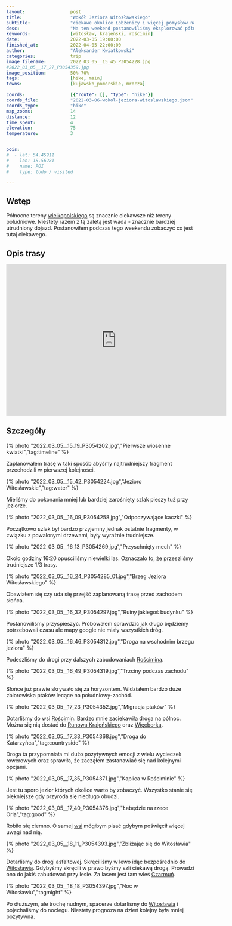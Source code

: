 ```yaml
---
layout:                 post
title:                  "Wokół Jeziora Witosławskiego"
subtitle:               "ciekawe okolice Łobżenicy i więcej pomysłów na wycieczki rowerowe"
desc:                   "Na ten weekend postanowiliśmy eksplorować północne okolice Wielkopolski. Będąc w takiej okolicy warto było podjechać jeszcze trochę dalej w stronę Krajeńskiego Parku Krajobrazowego gdyż jest tutaj dużo ciekawych miejsc."
keywords:               [witosław, krajeński, rościmin]
date:                   2022-03-05 19:00:00
finished_at:            2022-04-05 22:00:00
author:                 "Aleksander Kwiatkowski"
categories:             trip
image_filename:         2022_03_05__15_45_P3054228.jpg
#2022_03_05__17_27_P3054359.jpg
image_position:         50% 70%
tags:                   [hike, main]
towns:                  [kujawsko_pomorskie, mrocza]

coords:                 [{"route": [], "type": "hike"}]
coords_file:            "2022-03-06-wokol-jeziora-witoslawskiego.json"
coords_type:            "hike"
map_zooms:              14
distance:               12
time_spent:             4
elevation:              75
temperature:            3


pois:
#  - lat: 54.45911
#    lon: 18.56281
#    name: POI
#    type: todo / visited

---
```


[wiki-wagrowiec]: https://pl.wikipedia.org/wiki/W%C4%85growiec
[wiki-jezioro-rgielskie]: https://pl.wikipedia.org/wiki/Jezioro_Rgielskie
[wiki-golancz]: https://pl.wikipedia.org/wiki/Go%C5%82a%C5%84cz
[wiki-wielkopolskie]: https://pl.wikipedia.org/wiki/Wojew%C3%B3dztwo_wielkopolskie
[wiki-poznan]: https://pl.wikipedia.org/wiki/Pozna%C5%84
[wiki-notec]: https://pl.wikipedia.org/wiki/Note%C4%87
[wiki-bialosliwie]: https://pl.wikipedia.org/wiki/Bia%C5%82o%C5%9Bliwie_(wie%C5%9B)
[wiki-lobzenica]: https://pl.wikipedia.org/wiki/%C5%81ob%C5%BCenica
[wiki-witoslaw]: https://pl.wikipedia.org/wiki/Witos%C5%82aw_(wojew%C3%B3dztwo_kujawsko-pomorskie)
[wiki-roscimin]: https://pl.wikipedia.org/wiki/Ro%C5%9Bcimin
[wiki-runowo-krajenskie]: https://pl.wikipedia.org/wiki/Runowo_Kraje%C5%84skie
[wiki-wiecbork]: https://pl.wikipedia.org/wiki/Wi%C4%99cbork
[wiki-czarmun]: https://pl.wikipedia.org/wiki/Czarmu%C5%84_(wie%C5%9B_w_wojew%C3%B3dztwie_kujawsko-pomorskim)
[wiki-naklo-nad-notecia]: https://pl.wikipedia.org/wiki/Nak%C5%82o_nad_Noteci%C4%85
[wiki-chobielin]: https://pl.wikipedia.org/wiki/Chobielin

## Wstęp

Północne tereny [wielkopolskiego][wiki-wielkopolskie] są znacznie
ciekawsze niż tereny południowe. Niestety razem z tą zaletą jest wada - znacznie
bardziej utrudniony dojazd. Postanowiłem podczas tego weekendu zobaczyć co jest tutaj
ciekawego.

## Opis trasy

<iframe height='405' width='590' frameborder='0' allowtransparency='true' scrolling='no' src='https://www.strava.com/activities/6784444026/embed/a3edab5fb32f01e03ad6446412d2a0cd59a70330'></iframe>

## Szczegóły

{% photo "2022_03_05__15_19_P3054202.jpg","Pierwsze wiosenne kwiatki","tag:timeline" %}

Zaplanowałem trasę w taki sposób abyśmy najtrudniejszy fragment przechodzili
w pierwszej kolejności.

{% photo "2022_03_05__15_42_P3054224.jpg","Jezioro Witosławskie","tag:water" %}

Mieliśmy do pokonania mniej lub bardziej zarośnięty
szlak pieszy tuż przy jeziorze.

{% photo "2022_03_05__16_09_P3054258.jpg","Odpoczywające kaczki" %}

Początkowo szlak był bardzo przyjemny jednak ostatnie fragmenty, w związku
z powalonymi drzewami, były wyraźnie trudniejsze.

{% photo "2022_03_05__16_13_P3054269.jpg","Przyschnięty mech" %}

Około godziny 16:20 opuściliśmy niewielki las.
Oznaczało to, że przeszliśmy trudniejsze 1/3 trasy.

{% photo "2022_03_05__16_24_P3054285_01.jpg","Brzeg Jeziora Witosławskiego" %}

Obawiałem się czy uda się przejść zaplanowaną trasę przed zachodem słońca.

{% photo "2022_03_05__16_32_P3054297.jpg","Ruiny jakiegoś budynku" %}

Postanowiliśmy przyspieszyć. Próbowałem sprawdzić jak długo będziemy
potrzebowali czasu ale mapy google nie miały wszystkich dróg.

{% photo "2022_03_05__16_46_P3054312.jpg","Droga na wschodnim brzegu jeziora" %}

Podeszliśmy do drogi przy dalszych zabudowaniach [Rościmina][wiki-roscimin].

{% photo "2022_03_05__16_49_P3054319.jpg","Trzciny podczas zachodu" %}

Słońce już prawie skrywało się za horyzontem. Widziałem bardzo duże
zbiorowiska ptaków lecące na południowy-zachód.

{% photo "2022_03_05__17_23_P3054352.jpg","Migracja ptaków" %}

Dotarliśmy do wsi [Rościmin][wiki-roscimin]. Bardzo mnie zaciekawiła
droga na północ. Można się nią dostać do [Runowa Krajeńskiego][wiki-runowo-krajenskie]
oraz [Więcborka][wiki-wiecbork].

{% photo "2022_03_05__17_33_P3054368.jpg","Droga do Katarzyńca","tag:countryside" %}

Droga ta przypomniała mi dużo pozytywnych emocji z wielu wycieczek rowerowych
oraz sprawiła, że zacząłem zastanawiać się nad kolejnymi opcjami.

{% photo "2022_03_05__17_35_P3054371.jpg","Kaplica w Rościminie" %}

Jest tu sporo jezior których okolice warto by zobaczyć. Wszystko stanie
się piękniejsze gdy przyroda się niedługo obudzi.

{% photo "2022_03_05__17_40_P3054376.jpg","Łabędzie na rzece Orla","tag:good" %}

Robiło się ciemno. O samej [wsi][wiki-roscimin] mógłbym pisać
gdybym poświęcił więcej uwagi nad nią.

{% photo "2022_03_05__18_11_P3054393.jpg","Zbliżając się do Witosławia" %}

Dotarliśmy do drogi asfaltowej. Skręciliśmy w lewo idąc bezpośrednio do
[Witosławia][wiki-witoslaw]. Gdybyśmy skręcili w prawo byśmy szli
ciekawą drogą. Prowadzi ona do jakiś zabudować przy lesie. Za lasem
jest tam wieś [Czarmuń][wiki-czarmun].

{% photo "2022_03_05__18_18_P3054397.jpg","Noc w Witosławiu","tag:night" %}

Po dłuższym, ale trochę nudnym, spacerze dotarliśmy do
[Witosławia][wiki-witoslaw] i pojechaliśmy do noclegu. Niestety prognoza
na dzień kolejny była mniej pozytywna.
